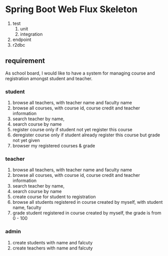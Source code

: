 # Spring Boot Web Flux Skeleton

1. test
   1. unit
   2. integration
2. endpoint
3. r2dbc


## requirement
As school board, I would like to have a system for managing course and registration amongst student and teacher.  

### student

1. browse all teachers, with teacher name and faculty name
2. browse all courses, with course id, course credit and teacher information
3. search teacher by name, 
4. search course by name
5. register course only if student not yet register this course
6. deregister course only if student already register this course but grade not yet given
7. browser my registered courses & grade

### teacher

1. browse all teachers, with teacher name and faculty name
2. browse all courses, with course id, course credit and teacher information
3. search teacher by name, 
4. search course by name
5. create course for student to registration
7. browse all students registered in course created by myself, with student name, faculty
8. grade student registered in course created by myself, the grade is from 0 - 100

### admin

1. create students with name and falcuty
2. create teachers with name and falcuty
